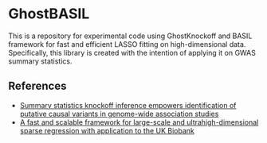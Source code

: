 # GhostBASIL

This is a repository for experimental code using GhostKnockoff and BASIL framework
for fast and efficient LASSO fitting on high-dimensional data.
Specifically, this library is created with the intention of applying it on GWAS summary statistics.

## References

- [Summary statistics knockoff inference empowers identification of putative causal variants in genome-wide association studies](https://www.biorxiv.org/content/10.1101/2021.12.06.471440v1)
- [A fast and scalable framework for large-scale and ultrahigh-dimensional sparse regression with application to the UK Biobank](https://journals.plos.org/plosgenetics/article?id=10.1371/journal.pgen.1009141)
